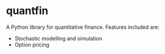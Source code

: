 # quantfin
 A Python library for quantitative finance. Features included are:
 - Stochastic modelling and simulation
 - Option pricing
